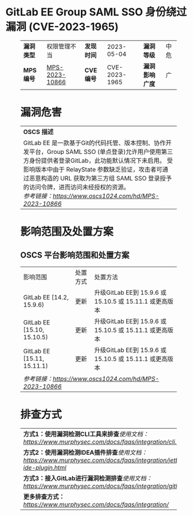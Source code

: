 # GitLab EE Group SAML SSO 身份绕过漏洞 (CVE-2023-1965)
<figure class="wp-block-table">
    <table>
        <tbody>
        <tr>
            <td><strong>漏洞类型</strong></td>
            <td>权限管理不当</td>
            <td><strong>发现时间</strong></td>
            <td>2023-05-04</td>
            <td><strong>漏洞等级</strong></td>
            <td>中危</td>
        </tr>
        <tr>
            <td><strong>MPS编号</strong></td>
            <td><a href="https://www.oscs1024.com/hd/MPS-2023-10866">MPS-2023-10866</a></td>
            <td><strong>CVE编号</strong></td>
            <td>CVE-2023-1965</td>
            <td><strong>漏洞影响广度</strong></td>
            <td>广</td>
        </tr>
        </tbody>
    </table>
</figure>


<figure class="wp-block-table">
    <h1 class="wp-block-heading">漏洞危害</h1>
    <table>
        <tbody>
        <tr>
            <td><strong>OSCS 描述</strong></td>
        </tr>
        <tr>
            <td>GitLab EE 是一款基于Git的代码托管、版本控制、协作开发平台，Group SAML SSO (单点登录)允许用户使用第三方身份提供者登录GitLab，此功能默认情况下未启用。
受影响版本中由于 RelayState 参数缺乏验证，攻击者可通过恶意构造的 URL 获取为第三方组 SAML SSO 登录授予的访问令牌，进而访问未经授权的资源。<br><em>参考链接：<a
                    href="https://www.oscs1024.com/hd/MPS-2023-10866">https://www.oscs1024.com/hd/MPS-2023-10866</a></em>
            </td>
        </tr>
        </tbody>
    </table>
</figure>


<figure class="wp-block-table alignleft">
    <h1 class="wp-block-heading">影响范围及处置方案</h1>
    <h2 class="wp-block-heading"><strong>OSCS</strong> <strong>平台影响范围和处置方案</strong></h2>
    <table>
        <tbody>
        <tr>
            <td>影响范围</td>
            <td>处置方式</td>
            <td>处置方法</td>
        </tr>
        <tr><td rowspan="1">GitLab EE [14.2, 15.9.6)</td><td>更新</td><td>升级GitLab EE到 15.9.6 或 15.10.5 或 15.11.1 或更高版本</td></tr><tr><td rowspan="1">GitLab EE [15.10, 15.10.5)</td><td>更新</td><td>升级GitLab EE到 15.9.6 或 15.10.5 或 15.11.1 或更高版本</td></tr><tr><td rowspan="1">GitLab EE [15.11, 15.11.1)</td><td>更新</td><td>升级GitLab EE到 15.9.6 或 15.10.5 或 15.11.1 或更高版本</td></tr>
        <tr>
            <td colspan="3"><em>参考链接：</em><em><a
                    href="https://www.oscs1024.com/hd/MPS-2023-10866">https://www.oscs1024.com/hd/MPS-2023-10866</a></em></td>
        </tr>
        </tbody>
    </table>
</figure>


<figure class="wp-block-table">
    <h1 class="wp-block-heading">排查方式</h1>
    <table>
        <tbody>
        <tr>
            <td><strong>方式1：使用漏洞检测CLI工具来排查</strong><em>使用文档：<a
                    href="https://www.murphysec.com/docs/faqs/integration/cli.html">https://www.murphysec.com/docs/faqs/integration/cli.html</a></em>
            </td>
        </tr>
        <tr>
            <td><strong>方式2：使用漏洞检测IDEA插件排查</strong><em>使用文档：<a
                    href="https://www.murphysec.com/docs/faqs/integration/jetbrains-ide-plugin.html">https://www.murphysec.com/docs/faqs/integration/jetbrains-ide-plugin.html</a></em>
            </td>
        </tr>
        <tr>
            <td><strong>方式3：接入GitLab进行漏洞检测排查</strong><em>使用文档：<a
                    href="https://www.murphysec.com/docs/faqs/integration/gitlab.html">https://www.murphysec.com/docs/faqs/integration/gitlab.html</a></em>
            </td>
        </tr>
        <tr>
            <td><strong>更多排查方式：</strong><em><a
                    href="https://www.murphysec.com/docs/faqs/integration/">https://www.murphysec.com/docs/faqs/integration/</a></em>
            </td>
        </tr>
        </tbody>
    </table>
</figure>